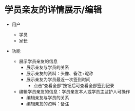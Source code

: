 # 学员亲友的详情展示/编辑

* 用户
	* 学员
	* 家长

* 功能
	* 展示学员亲友的信息
		* 展示亲友与学员的关系
		* 展示亲友的资料：头像、备注+昵称
		* 展示亲友为学员最近一次签到时间
			* 点击“查看全部”按钮后可查看全部签到记录
	* 编辑学员亲友的信息：学员亲友本人或学员主监护人可操作
		* 编辑亲友与学员的关系
		* 编辑亲友的资料：备注
<!--stackedit_data:
eyJoaXN0b3J5IjpbMTE0NTU0NzEwNV19
-->